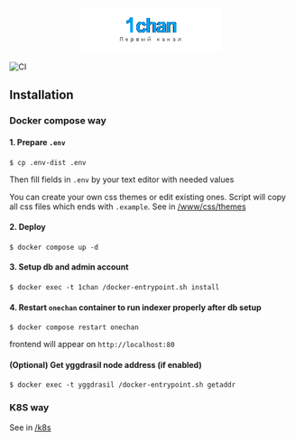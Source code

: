 <p align="center">
    <img src="https://raw.githubusercontent.com/katzterd/1chan/master/www/img/ogol.png" alt="1chan">
</p>

![CI](https://img.shields.io/github/actions/workflow/status/katzterd/1chan/docker-build.yml?label=CI&logo=github&style=for-the-badge)

## Installation

### Docker compose way

#### 1. Prepare `.env`
```
$ cp .env-dist .env
```
Then fill fields in `.env` by your text editor with needed values

You can create your own css themes or edit existing ones. Script will copy all css files which ends with `.example`. See in [/www/css/themes](https://github.com/katzterd/1chan-docker/tree/master/www/css/themes)

#### 2. Deploy
```
$ docker compose up -d
```

#### 3. Setup db and admin account
```
$ docker exec -t 1chan /docker-entrypoint.sh install
```

#### 4. Restart `onechan` container to run indexer properly after db setup
```
$ docker compose restart onechan
```

frontend will appear on `http://localhost:80`



#### (Optional) Get yggdrasil node address (if enabled)
```
$ docker exec -t yggdrasil /docker-entrypoint.sh getaddr
```

### K8S way
See in [/k8s](https://github.com/katzterd/1chan/tree/master/k8s)
